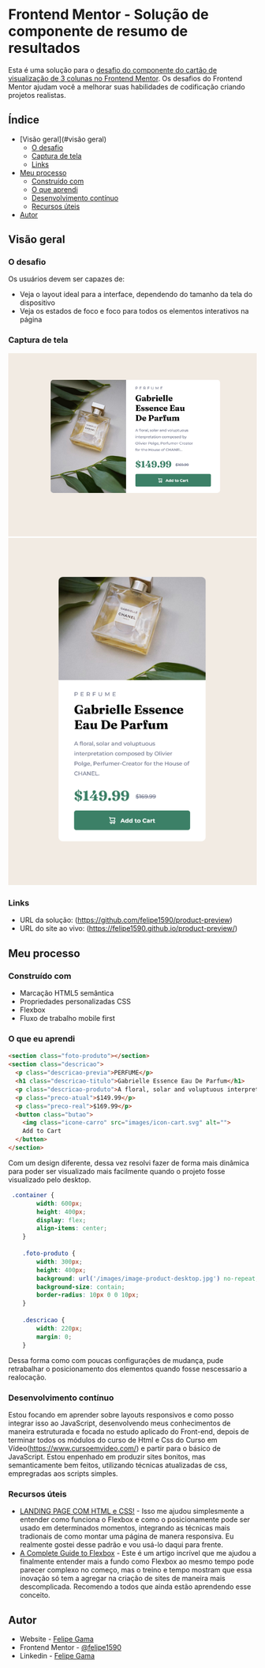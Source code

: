 # Frontend Mentor - Solução de componente de resumo de resultados

Esta é uma solução para o [desafio do componente do cartão de visualização de 3 colunas no Frontend Mentor](https://www.frontendmentor.io/challenges/3column-preview-card-component-pH92eAR2-). Os desafios do Frontend Mentor ajudam você a melhorar suas habilidades de codificação criando projetos realistas.

## Índice

- [Visão geral](#visão geral)
   - [O desafio](#o-desafio)
   - [Captura de tela](#captura-de-tela)
   - [Links](#links)
- [Meu processo](#meu-processo)
   - [Construído com](#construído-com)
   - [O que aprendi](#o-que-aprendi)
   - [Desenvolvimento contínuo](#desenvolvimento-contínuo)
   - [Recursos úteis](#useful-resources)
- [Autor](#autor)

## Visão geral

### O desafio

Os usuários devem ser capazes de:

- Veja o layout ideal para a interface, dependendo do tamanho da tela do dispositivo
- Veja os estados de foco e foco para todos os elementos interativos na página

### Captura de tela

![](./screenshots/desktop.png)
![](./screenshots/mobile.png)

### Links

- URL da solução: (https://github.com/felipe1590/product-preview)
- URL do site ao vivo: (https://felipe1590.github.io/product-preview/)

## Meu processo

### Construído com

- Marcação HTML5 semântica
- Propriedades personalizadas CSS
- Flexbox
- Fluxo de trabalho mobile first

### O que eu aprendi

```html
<section class="foto-produto"></section>
<section class="descricao">
  <p class="descricao-previa">PERFUME</p>
  <h1 class="descricao-titulo">Gabrielle Essence Eau De Parfum</h1>
  <p class="descricao-produto">A floral, solar and voluptuous interpretation composed by Olivier Polge, Perfumer-Creator for the House of CHANEL.</p>
  <p class="preco-atual">$149.99</p>
  <p class="preco-real">$169.99</p>
  <button class="butao">
    <img class="icone-carro" src="images/icon-cart.svg" alt=""> 
    Add to Cart
  </button>
</section>
```
Com um design diferente, dessa vez resolvi fazer de forma mais dinâmica para poder ser visualizado mais facilmente quando o projeto fosse visualizado pelo desktop. 

```css
 .container {
        width: 600px;
        height: 400px;
        display: flex;
        align-items: center;
    }

    .foto-produto {
        width: 300px;
        height: 400px;
        background: url('/images/image-product-desktop.jpg') no-repeat;
        background-size: contain;
        border-radius: 10px 0 0 10px;
    }

    .descricao {
        width: 220px;
        margin: 0;
    }
```
Dessa forma como com poucas configurações de mudança, pude retrabalhar o posicionamento dos elementos quando fosse nescessario a realocação.

### Desenvolvimento contínuo

Estou focando em aprender sobre layouts responsivos e como posso integrar isso ao JavaScript, desenvolvendo meus conhecimentos de maneira estruturada e focada no estudo aplicado do Front-end, depois de terminar todos os módulos do curso de Html e Css do Curso em Vídeo(https://www.cursoemvideo.com/) e partir para o básico de JavaScript. Estou enpenhado em produzir sites bonitos, mas semanticamente bem feitos, utilizando técnicas atualizadas de css, empregradas aos scripts simples.

### Recursos úteis

- [LANDING PAGE COM HTML e CSS!](https://www.youtube.com/watch?v=llF6vD-RljE&ab_channel=RafaellaBallerini) - Isso me ajudou simplesmente a entender como funciona o Flexbox e como o posicionamente pode ser usado em determinados momentos, integrando as técnicas mais tradionais de como montar uma página de manera responsiva. Eu realmente gostei desse padrão e vou usá-lo daqui para frente.
- [A Complete Guide to Flexbox](https://css-tricks.com/snippets/css/a-guide-to-flexbox/) - Este é um artigo incrível que me ajudou a finalmente entender mais a fundo como Flexbox ao mesmo tempo pode parecer complexo no começo, mas o treino e tempo mostram que essa inovação só tem a agregar na criação de sites de maneira mais descomplicada. Recomendo a todos que ainda estão aprendendo esse conceito.

## Autor

- Website - [Felipe Gama](https://felipe1590.github.io/portfolio/)
- Frontend Mentor - [@felipe1590](https://www.frontendmentor.io/profile/felipe1590)
- Linkedin - [Felipe Gama](https://www.linkedin.com/in/felipe-gama-3a5638265/)
